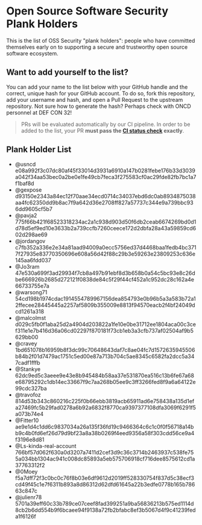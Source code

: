 # Open Source Software Security Plank Holders

This is the list of OSS Security "plank holders": people who have committed themselves early on to supporting a secure and trustworthy open source software ecosystem.

## Want to add yourself to the list?

You can add your name to the list below with your GitHub handle and the correct, unique hash for your GitHub account. To do so, fork this repository, add your username and hash, and open a Pull Request to the upstream repository. Not sure how to generate the hash? Perhaps check with ONCD personnel at DEF CON 32!

> [//]: # (sha512 is SO last year... whirling down the drain)

> PRs will be evaluated automatically by our CI pipeline. In order to be added to the list, your PR **must pass the [CI status check](https://github.com/usncd/oss-security/blob/main/.github/workflows/check-submission.yml#L34) exactly**.

> [//]: # (Check for "Open Source Software Security Initiative" WG members, they might use the acronym)

## Plank Holder List

* @usncd e08a992f3c07dc80af45f33014d3931a6910a147b0281febe176b33d3039a042f34aa53bec0a2be0e1fe49cb7feca3f275583cf0ac29fde82fb7bc1a7f1baf8d
* @gexpose d93150e2343a84ec12f70aae34ecd0714c34037ebd6dc0ab8934875038aa4fc62350dd9b8ac7f9a642d36e2708ff827a57737c344e9a739bbc936dd9605cf5b7
* @pavja2 775f66b421f68523318234ac2a1c938d903d50f6db2ceab6674269bd0d1d78d5ef9ed10e3633b2a739ccfb7260ceece172d2dbfa28a43a59859cd602d298ae69
* @jordangov c7fb352a336e2e34a81aad94009a0ecc5756ed37d4468baa1fedb4bc3717f27935e83770350696e608a56d42f88c29b3e59263e23809253c636e145aa6fdd037
* @Jo3ram 47e530a699f3ad29934f7cb8a497b91ebf8d3b658b0a54c5bc93e8c26dbe666926b2685d272121f0838de84c5f29f44cf452a1c952dc28c162a4e66733755e7a
* @warsong71 54cd198b1974cdac1914554789967156dea854793e0b96b5a3a583b72a12ffecee28445445a2257af5809b355009e8813f94570eacb2f4bf24049dcd1261a318
* @malcolmst d029c5fb0f1aba25d2a4904d203822a1fe10e0be31712ee1804aca00c3cef311e1e7b416d36a06cd02297f870181f73cb1eb3a3cfb737af02504af9b5629bb00
* @cravey 1bd651078b16959b8f3dc99c70648643daf7c8ae04fc7d1572635945506b84b2f01d7479ac1751c5ed00e87a713b704c5ae8345c6582fa2dcc5a347cadf1fffb
* @Stankye 62dc9ed5c3aeee9e43e8b945484b58aa37e531870ea516c13b6fe67a68e68795292c1db14ec33667f9c7aa268b05ee9c3ff3266fed8f9a6a64122e99cdc327ba
* @travofoz 814d53b343c860216c225f0b66ebb3819acb65911ad6e758438a135d1efa27469fc5b29fad0278a6b92a6832f8770ca9397377108dfa3069f6291f5a073b74e4
* @Fitter10 ae9e1d4c1dd6c9837034a26a135f36fd19c9466364c6c1c0f0f56718a14bb9c4b0fd6ef26d79d9bf23a8a38b0269f4eed9356a58f303cdd56ce9a4f3196e8d81
* @Ls-kinda-real-account 766bf57d062f630a0d3207a7411d2cef3d9c36c3714b2463937c538fe755a034bb1304ac941c008dc85893a5eb575706918cf716dee8575612cd1a37763312f2
* @0Moey f5a7dff72f3c0bc0c76f8b03e6df9612d2019ff528330754f837d5c38ecf3cd49f45c1e7f6311b893a8d86312d62dfd61645a22b3edfe0778b165b78663c847c
* @julienr78 5701a39eff60c33b789ce07ceef8fad399251a9ba56836213b575ed1114d8cb2b6dd554b9f6bcaee94f9138a72fb2bfabc8ef3b5067d4f9c41239feda1f6126f
